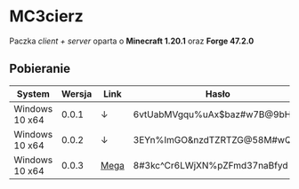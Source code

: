 # MC3cierz

Paczka _client + server_ oparta o **Minecraft 1.20.1** oraz **Forge 47.2.0**



## Pobieranie

| System         | Wersja | Link                                                         | Hasło                        |
| -------------- | ------ | ------------------------------------------------------------ | ---------------------------- |
| Windows 10 x64 | 0.0.1  | ↓                                                            | 6vtUabMVgqu%uAx$baz#w7B@9bHb |
| Windows 10 x64 | 0.0.2  | ↓                                                            | 3EYn%ImGO&nzdTZRTZG@58M#wQF4 |
| Windows 10 x64 | 0.0.3  | [Mega](https://mega.nz/folder/0dlEHQxD#XlV8UWwhdrhRl9CNyrREvg) | 8#3kc^Cr6LWjXN%pZFmd37naBfyd |
